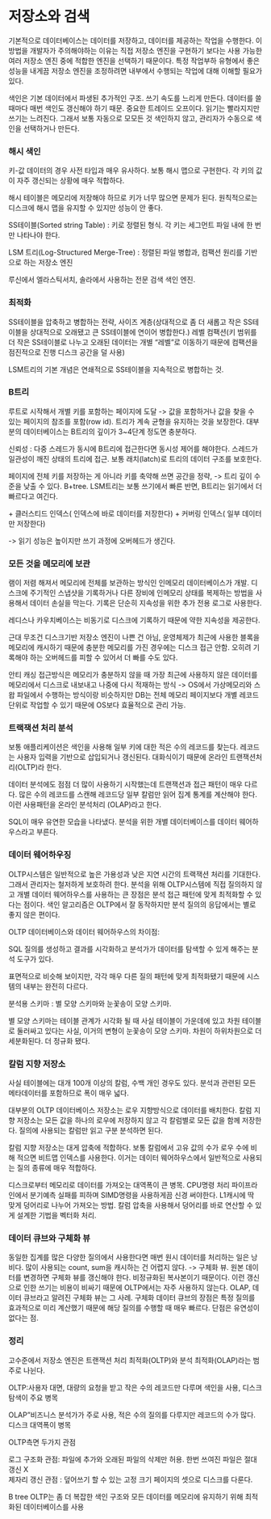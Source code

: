 # 저장소와 검색

기본적으로 데이터베이스는 데이터를 저장하고, 데이터를 제공하는 작업을 수행한다. 이 방법을 개발자가 주의해야하는 이유는 직접 저장소 엔진을 구현하기 보다는 사용 가능한 여러 저장소 엔진 중에 적합한 엔진을 선택하기 때문이다. 특정 작업부하 유형에서 좋은 성능을 내게끔 저장소 엔진을 조정하려면 내부에서 수행되는 작업에 대해 이해할 필요가 있다.

색인은 기본 데이터에서 파생된 추가적인 구조. 쓰기 속도를 느리게 만든다. 데이터를 쓸 때마다 매번 색인도 갱신해야 하기 때문. 중요한 트레이드 오프이다. 읽기는 빨라지지만 쓰기는 느려진다. 그래서 보통 자동으로 모모든 것 색인하지 않고, 관리자가 수동으로 색인을 선택하거나 만든다.

### 해시 색인

키-값 데이터의 경우 사전 타입과 매우 유사하다. 보통 해시 맵으로 구현한다. 각 키의 값이 자주 갱신되는 상황에 매우 적합하다.

해시 테이블은 메모리에 저장해야 하므로 키가 너무 많으면 문제가 된다. 원칙적으로는 디스크에 해시 맵을 유지할 수 있지만 성능이 안 좋다.

SS테이블(Sorted string Table) : 키로 정렬된 형식. 각 키는 세그먼트 파일 내에 한 번만 나타나야 한다.

LSM 트리(Log-Structured Merge-Tree) : 정렬된 파일 병합과, 컴팩션 원리를 기반으로 하는 저장소 엔진

루신에서 엘라스틱서치, 솔라에서 사용하는 전문 검색 색인 엔진.

### 최적화

SS테이블을 압축하고 병합하는 전략, 사이즈 계층(상대적으로 좀 더 새롭고 작은 SS테이블을 상대적으로 오래됐고 큰 SS테이블에 연이어 병합한다.) 레벨 컴팩션(키 범위를 더 작은 SS테이블로 나누고 오래된 데이터는 개별 “레벨”로 이동하기 때문에 컴팩션을 점진적으로 진행 디스크 공간을 덜 사용)

LSM트리의 기본 개념은 연쇄적으로 SS테이블을 지속적으로 병합하는 것.

### B트리

루트로 시작해서 개별 키를 포함하는 페이지에 도달 -> 값을 포함하거나 값을 찾을 수 있는 페이지의 참조를 포함(row id). 트리가 계속 균형을 유지하는 것을 보장한다. 대부분의 데이터베이스는 B트리의 깊이가 3\~4단계 정도면 충분하다.

신뢰성 : 다중 스레드가 동시에 B트리에 접근한다면 동시성 제어를 해야한다. 스레드가 일관성이 깨진 상태의 트리에 접근. 보통 래치(latch)로 트리의 데이터 구조를 보호한다.

페이지에 전체 키를 저장하는 게 아니라 키를 축약해 쓰면 공간을 정략, -> 트리 깊이 수준을 낮출 수 있다. B+tree. LSM트리는 보통 쓰기에서 빠른 반면, B트리는 읽기에서 더 빠르다고 여긴다.

\+ 클러스티드 인덱스( 인덱스에 바로 데이터를 저장한다) + 커버링 인덱스( 일부 데이터만 저장한다)

\->  읽기 성능은 높이지만 쓰기 과정에 오버헤드가 생긴다.

### 모든 것을 메모리에 보관

램이 저렴 해져서 메모리에 전체를 보관하는 방식인 인메모리 데이터베이스가 개발. 디스크에 주기적인 스냅샷을 기록하거나 다른 장비에 인메모리 상태를 복제하는 방법을 사용해서 데이터 손실을 막는다. 기록은 단순히 지속성을 위한 추가 전용 로그로 사용한다.

레디스나 카우치베이스는 비동기로 디스크에 기록하기 때문에 약한 지속성을 제공한다.

근대 무조건 디스크기반 저장소 엔진이 나쁜 건 아님, 운영체제가 최근에 사용한 블록을 메모리에 캐시하기 때문에 충분한 메모리를 가진 경우에는 디스크 접근 안함. 오히려 기록해야 하는 오버헤드를 피할 수 있어서 더 빠를 수도 있다.

안티 캐싱 접근방식은 메모리가 충분하지 않을 때 가장 최근에 사용하지 않은 데이터를 메모리에서 디스크로 내보내고 나중에 다시 적재하는 방식 -> OS에서 가상메모리와 스왑 파일에서 수행하는 방식이랑 비슷하지만 DB는 전체 메모리 페이지보다 개별 레코드 단위로 작업할 수 있기 때문에 OS보다 효율적으로 관리 가능.

### 트랙잭션 처리 분석

보통 애플리케이션은 색인을 사용해 일부 키에 대한 적은 수의 레코드를 찾는다. 레코드는 사용자 입력을 기반으로 삽입되거나 갱신된다. 대화식이기 때문에 온라인 트랜잭션처리(OLTP)라 한다.

데이터 분석에도 점점 더 많이 사용하기 시작했는데 트랜잭션과 접근 패턴이 매우 다르다. 많은 수의 레코드를 스캔해 레코드당 일부 칼럼만 읽어 집계 통계를 계산해야 한다. 이런 사용패턴을 온라인 분석처리 (OLAP)라고 한다.

SQL이 매우 유연한 모습을 나타냈다. 분석을 위한 개별 데이터베이스를 데이터 웨어하우스라고 부른다.

### 데이터 웨어하우징

OLTP시스템은 일반적으로 높은 가용성과 낮은 지연 시간의 트랙잭션 처리를 기대한다. 그래서 관리자는 철저하게 보호하려 한다. 분석을 위해 OLTP시스템에 직접 질의하지 않고 개별 데이터 웨어하우스를 사용하는 큰 장점은 분석 접근 패턴에 맞게 최적화할 수 있다는 점이다. 색인 알고리즘은 OLTP에서 잘 동작하지만 분석 질의의 응답에서는 별로 좋지 않은 편이다.

OLTP 데이터베이스와 데이터 웨어하우스의 차이점:

SQL 질의를 생성하고 결과를 시각화하고 분석가가 데이터를 탐색할 수 있게 해주는 분석 도구가 있다.

표면적으로 비슷해 보이지만, 각각 매우 다른 질의 패턴에 맞게 최적화됐기 때문에 시스템의 내부는 완전히 다르다.

분석용 스키마 : 별 모양 스키마와 눈꽃송이 모양 스키마.

별 모양 스키마는 테이블 관계가 시각화 될 때 사실 테이블이 가운데에 있고 차원 테이블로 둘러싸고 있다는 사실, 이거의 변형이 눈꽃송이 모양 스키마. 차원이 하위차원으로 더 세분화된다.  더 정규화 됐다.

### 칼럼 지향 저장소

사실 테이블에는 대개 100개 이상의 칼럼, 수백 개인 경우도 있다. 분석과 관련된 모든 메타데이터를 포함하므로 폭이 매우 넓다.

대부분의 OLTP 데이터베이스 저장소는 로우 지향방식으로 데이터를 배치한다. 칼럼 지향 저장소는 모든 값을 하나의 로우에 저장하지 않고 각 칼럼별로 모든 값을 함께 저장한다. 질의에 사용되는 칼럼만 읽고 구분 분석하면 된다.

칼럼 지향 저장소는 대게 압축에 적합하다. 보통 칼럼에서 고유 값의 수가 로우 수에 비해 적으면 비트맵 인덱스를 사용한다. 이거는 데이터 웨어하우스에서 일반적으로 사용되는 질의 종류에 매우 적합하다.

디스크로부터 메모리로 데이터를 가져오는 대역폭이 큰 병목. CPU명령 처리 파이프라인에서 분기예측 실패를 피하며 SIMD명령을 사용하게끔 신경 써야한다. L1캐시에 딱 맞게 덩어리로 나누어 가져오는 방법. 칼럼 압축을 사용해서 덩어리를 바로 연산할 수 있게 설계한 기법을 벡터화 처리.

### 데이터 큐브와 구체화 뷰

동일한 집계를 많은 다양한 질의에서 사용한다면 매번 원시 데이터를 처리하는 일은 낭비다. 많이 사용되는 count, sum을 캐시하는 건 어렵지 않다. -> 구체화 뷰. 원본 데이터를 변경하면 구체화 뷰를 갱신해야 한다. 비정규화된 복사본이기 때문이다. 이런 갱신으로 인한 쓰기는 비용이 비싸기 때문에 OLTP에서는 자주 사용하지 않는다. OLAP, 데이터 큐브라고 알려진 구체화 뷰는 그 사례. 구체화 데이터 큐브의 장점은 특정 질의를 효과적으로 미리 계산했기 때문에 해당 질의를 수행할 때 매우 빠르다. 단점은 유연성이 없다는 점.

### 정리

고수준에서 저장소 엔진은 트랜잭션 처리 최적화(OLTP)와 분석 최적화(OLAP)라는 범주로 나뉜다.

OLTP:사용자 대면, 대량의 요청을 받고 작은 수의 레코드만 다루며 색인을 사용, 디스크 탐색이 주요 병목

OLAP”비즈니스 분석가가 주로 사용, 적은 수의 질의를 다루지만 레코드의 수가 많다. 디스크 대역폭이 병목

&#x20;

OLTP측면 두가지 관점

로그 구조화 관점: 파일에 추가와 오래된 파일의 삭제만 허용. 한번 쓰여진 파일은 절대 갱신 X\
제자리 갱신 관점 : 덮어쓰기 할 수 있는 고정 크기 페이지의 셋으로 디스크를 다룬다.&#x20;

B tree OLTP는 좀 더 복잡한 색인 구조와 모든 데이터를 메모리에 유지하기 위해 최적화된 데이터베이스를 사용
